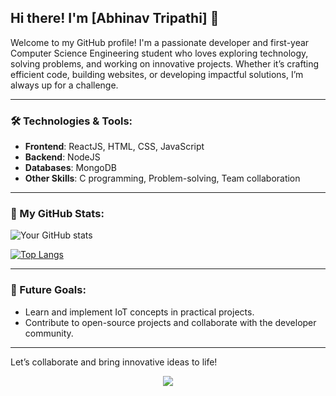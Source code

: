 ## Hi there! I'm [Abhinav Tripathi] 👋

Welcome to my GitHub profile! I'm a passionate developer and first-year Computer Science Engineering student who loves exploring technology, solving problems, and working on innovative projects. Whether it’s crafting efficient code, building websites, or developing impactful solutions, I’m always up for a challenge.

---

### 🛠️ Technologies & Tools:
- **Frontend**: ReactJS, HTML, CSS, JavaScript
- **Backend**: NodeJS
- **Databases**: MongoDB
- **Other Skills**: C programming, Problem-solving, Team collaboration


---

### 🎨 My GitHub Stats:
![Your GitHub stats](https://github-readme-stats.vercel.app/api?username=Abhinav-Tripathi-13&show_icons=true&theme=radical)

[![Top Langs](https://github-readme-stats.vercel.app/api/top-langs/?username=Abhinav-Tripathi-13&layout=compact&theme=radical)](https://github.com/YourGitHubUsername)

---

### 🚀 Future Goals:
- Learn and implement IoT concepts in practical projects.
- Contribute to open-source projects and collaborate with the developer community.

---
Let’s collaborate and bring innovative ideas to life!

<div align="center">
  <img
    src="https://komarev.com/ghpvc/?username=Abhinav-Tripathi-13&&style=flat-square"
    align="center"
  />
</div>
